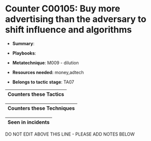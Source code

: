 # Counter C00105: Buy more advertising than the adversary to shift influence and algorithms

* **Summary**: 

* **Playbooks**: 

* **Metatechnique**: M009 - dilution

* **Resources needed:** money,adtech

* **Belongs to tactic stage**: TA07


| Counters these Tactics |
| ---------------------- |



| Counters these Techniques |
| ------------------------- |



| Seen in incidents |
| ----------------- |


DO NOT EDIT ABOVE THIS LINE - PLEASE ADD NOTES BELOW